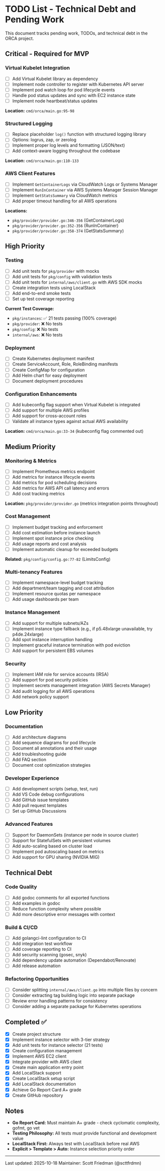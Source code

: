 # TODO List - Technical Debt and Pending Work

This document tracks pending work, TODOs, and technical debt in the ORCA project.

## Critical - Required for MVP

### Virtual Kubelet Integration
- [ ] Add Virtual Kubelet library as dependency
- [ ] Implement node controller to register with Kubernetes API server
- [ ] Implement pod watch loop for pod lifecycle events
- [ ] Handle pod status updates and sync with EC2 instance state
- [ ] Implement node heartbeat/status updates

**Location:** `cmd/orca/main.go:95-98`

### Structured Logging
- [ ] Replace placeholder `log()` function with structured logging library
- [ ] Options: logrus, zap, or zerolog
- [ ] Implement proper log levels and formatting (JSON/text)
- [ ] Add context-aware logging throughout the codebase

**Location:** `cmd/orca/main.go:110-133`

### AWS Client Features
- [ ] Implement `GetContainerLogs` via CloudWatch Logs or Systems Manager
- [ ] Implement `RunInContainer` via AWS Systems Manager Session Manager
- [ ] Implement `GetStatsSummary` via CloudWatch metrics
- [ ] Add proper timeout handling for all AWS operations

**Locations:**
- `pkg/provider/provider.go:346-356` (GetContainerLogs)
- `pkg/provider/provider.go:352-356` (RunInContainer)
- `pkg/provider/provider.go:358-374` (GetStatsSummary)

## High Priority

### Testing
- [ ] Add unit tests for `pkg/provider` with mocks
- [ ] Add unit tests for `pkg/config` with validation tests
- [ ] Add unit tests for `internal/aws/client.go` with AWS SDK mocks
- [ ] Create integration tests using LocalStack
- [ ] Add end-to-end smoke tests
- [ ] Set up test coverage reporting

**Current Test Coverage:**
- `pkg/instances`: ✅ 21 tests passing (100% coverage)
- `pkg/provider`: ❌ No tests
- `pkg/config`: ❌ No tests
- `internal/aws`: ❌ No tests

### Deployment
- [ ] Create Kubernetes deployment manifest
- [ ] Create ServiceAccount, Role, RoleBinding manifests
- [ ] Create ConfigMap for configuration
- [ ] Add Helm chart for easy deployment
- [ ] Document deployment procedures

### Configuration Enhancements
- [ ] Add kubeconfig flag support when Virtual Kubelet is integrated
- [ ] Add support for multiple AWS profiles
- [ ] Add support for cross-account roles
- [ ] Validate all instance types against actual AWS availability

**Location:** `cmd/orca/main.go:33-34` (kubeconfig flag commented out)

## Medium Priority

### Monitoring & Metrics
- [ ] Implement Prometheus metrics endpoint
- [ ] Add metrics for instance lifecycle events
- [ ] Add metrics for pod scheduling decisions
- [ ] Add metrics for AWS API call latency and errors
- [ ] Add cost tracking metrics

**Location:** `pkg/provider/provider.go` (metrics integration points throughout)

### Cost Management
- [ ] Implement budget tracking and enforcement
- [ ] Add cost estimation before instance launch
- [ ] Implement spot instance price checking
- [ ] Add usage reports and cost analysis
- [ ] Implement automatic cleanup for exceeded budgets

**Related:** `pkg/config/config.go:77-82` (LimitsConfig)

### Multi-tenancy Features
- [ ] Implement namespace-level budget tracking
- [ ] Add department/team tagging and cost attribution
- [ ] Implement resource quotas per namespace
- [ ] Add usage dashboards per team

### Instance Management
- [ ] Add support for multiple subnets/AZs
- [ ] Implement instance type fallback (e.g., if p5.48xlarge unavailable, try p4de.24xlarge)
- [ ] Add spot instance interruption handling
- [ ] Implement graceful instance termination with pod eviction
- [ ] Add support for persistent EBS volumes

### Security
- [ ] Implement IAM role for service accounts (IRSA)
- [ ] Add support for pod security policies
- [ ] Implement secrets management integration (AWS Secrets Manager)
- [ ] Add audit logging for all AWS operations
- [ ] Add network policy support

## Low Priority

### Documentation
- [ ] Add architecture diagrams
- [ ] Add sequence diagrams for pod lifecycle
- [ ] Document all annotations and their usage
- [ ] Add troubleshooting guide
- [ ] Add FAQ section
- [ ] Document cost optimization strategies

### Developer Experience
- [ ] Add development scripts (setup, test, run)
- [ ] Add VS Code debug configurations
- [ ] Add GitHub issue templates
- [ ] Add pull request templates
- [ ] Set up GitHub Discussions

### Advanced Features
- [ ] Support for DaemonSets (instance per node in source cluster)
- [ ] Support for StatefulSets with persistent volumes
- [ ] Add auto-scaling based on cluster load
- [ ] Implement pod autoscaling based on metrics
- [ ] Add support for GPU sharing (NVIDIA MIG)

## Technical Debt

### Code Quality
- [ ] Add godoc comments for all exported functions
- [ ] Add examples in godoc
- [ ] Reduce function complexity where possible
- [ ] Add more descriptive error messages with context

### Build & CI/CD
- [ ] Add golangci-lint configuration to CI
- [ ] Add integration test workflow
- [ ] Add coverage reporting to CI
- [ ] Add security scanning (gosec, snyk)
- [ ] Add dependency update automation (Dependabot/Renovate)
- [ ] Add release automation

### Refactoring Opportunities
- [ ] Consider splitting `internal/aws/client.go` into multiple files by concern
- [ ] Consider extracting tag building logic into separate package
- [ ] Review error handling patterns for consistency
- [ ] Consider adding a separate package for Kubernetes operations

## Completed ✅

- [x] Create project structure
- [x] Implement instance selector with 3-tier strategy
- [x] Add unit tests for instance selector (21 tests)
- [x] Create configuration management
- [x] Implement AWS EC2 client
- [x] Integrate provider with AWS client
- [x] Create main application entry point
- [x] Add LocalStack support
- [x] Create LocalStack setup script
- [x] Add LocalStack documentation
- [x] Achieve Go Report Card A+ grade
- [x] Create GitHub repository

## Notes

- **Go Report Card:** Must maintain A+ grade - check cyclomatic complexity, gofmt, go vet
- **Testing Philosophy:** All tests must provide functional and development value
- **LocalStack First:** Always test with LocalStack before real AWS
- **Explicit > Template > Auto:** Instance selection priority order

---

Last updated: 2025-10-18
Maintainer: Scott Friedman (@scttfrdmn)
